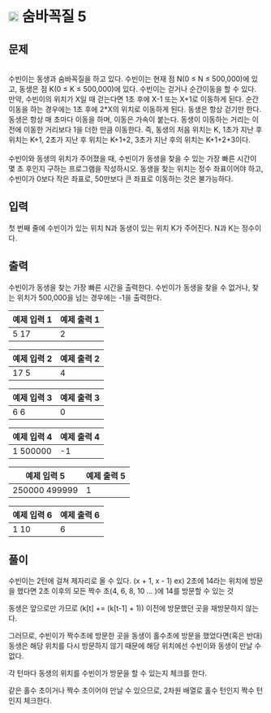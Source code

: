 # <img src="https://d2gd6pc034wcta.cloudfront.net/tier/15.svg" width = "20px"> 숨바꼭질 5
## 문제
<br>
수빈이는 동생과 숨바꼭질을 하고 있다. 수빈이는 현재 점 N(0 ≤ N ≤ 500,000)에 있고, 동생은 점 K(0 ≤ K ≤ 500,000)에 있다. 수빈이는 걷거나 순간이동을 할 수 있다. 
만약, 수빈이의 위치가 X일 때 걷는다면 1초 후에 X-1 또는 X+1로 이동하게 된다. 순간이동을 하는 경우에는 1초 후에 2*X의 위치로 이동하게 된다. 동생은 항상 걷기만 
한다. 동생은 항상 매 초마다 이동을 하며, 이동은 가속이 붙는다. 동생이 이동하는 거리는 이전에 이동한 거리보다 1을 더한 만큼 이동한다. 즉, 동생의 처음 위치는 K,
1초가 지난 후 위치는 K+1, 2초가 지난 후 위치는 K+1+2, 3초가 지난 후의 위치는 K+1+2+3이다.
<br><br>
수빈이와 동생의 위치가 주어졌을 때, 수빈이가 동생을 찾을 수 있는 가장 빠른 시간이 몇 초 후인지 구하는 프로그램을 작성하시오. 동생을 찾는 위치는 정수 좌표이어야
하고, 수빈이가 0보다 작은 좌표로, 50만보다 큰 좌표로 이동하는 것은 불가능하다.

## 입력
첫 번째 줄에 수빈이가 있는 위치 N과 동생이 있는 위치 K가 주어진다. N과 K는 정수이다.

## 출력
수빈이가 동생을 찾는 가장 빠른 시간을 출력한다. 수빈이가 동생을 찾을 수 없거나, 찾는 위치가 500,000을 넘는 경우에는 -1을 출력한다.

**예제 입력 1** | **예제 출력 1**
-----------|----------
5 17       | 2

**예제 입력 2** | **예제 출력 2**
-----------|----------
17 5       | 4


**예제 입력 3** | **예제 출력 3**
-----------|----------
6 6       | 0


**예제 입력 4** | **예제 출력 4**
-----------|----------
1 500000       | -1


**예제 입력 5** | **예제 출력 5**
-----------|----------
250000 499999       | 1


**예제 입력 6** | **예제 출력 6**
-----------|----------
1 10       | 6





## 풀이

수빈이는 2턴에 걸쳐 제자리로 올 수 있다. (x + 1, x - 1)
ex) 2초에 14라는 위치에 방문을 했다면 2초 이후의 모든 짝수 초(4, 6, 8, 10 ... )에 14를 방문할 수 있는 것

동생은 앞으로만 가므로 (k[t] += (k[t-1] + 1)) 이전에 방문했던 곳을 재방문하지 않는다.

그러므로, 수빈이가 짝수초에 방문한 곳을 동생이 홀수초에 방문을 했었다면(혹은 반대) 동생은 해당 위치를 다시 방문하지 않기 때문에 해당 위치에선 수빈이와 동생이 만날 수 없다.

각 턴마다 동생의 위치를 수빈이가 방문을 할 수 있는지 체크를 한다.

같은 홀수 초이거나 짝수 초이어야 만날 수 있으므로, 2차원 배열로 홀수 턴인지 짝수 턴인지 체크한다.
